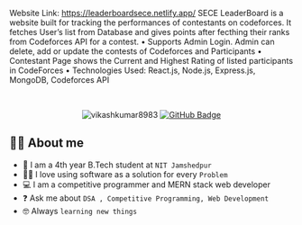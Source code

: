 Website Link: https://leaderboardsece.netlify.app/
SECE LeaderBoard is a website built for tracking the performances of contestants on codeforces.
It fetches User’s list from Database and gives points after fecthing their ranks from Codeforces API for a contest.
• Supports Admin Login. Admin can delete, add or update the contests of Codeforces and Participants
• Contestant Page shows the Current and Highest Rating of listed participants in CodeForces
• Technologies Used: React.js, Node.js, Express.js, MongoDB, Codeforces API

<br>

<p align="center"> 
	<img src="https://komarev.com/ghpvc/?username=vikashkumar8983&label=Profile%20views&color=0e75b6&style=plastic" alt="vikashkumar8983" /> 
	     <a href="https://github.com/vikashkumar8983?tab=followers"><img src="https://img.shields.io/github/followers/vikashkumar8983?label=Followers&style=social" alt="GitHub Badge"></a>
	</a>
</p>


## :sassy_man:  About me 
- :school: I am a 4th year B.Tech student at `NIT Jamshedpur`
- :technologist: I love using software as a solution for every `Problem`
- :computer: I am a competitive programmer and MERN stack web developer
- :question: Ask me about `DSA , Competitive Programming, Web Development`
- :nerd_face: Always `learning new things`

<br>
